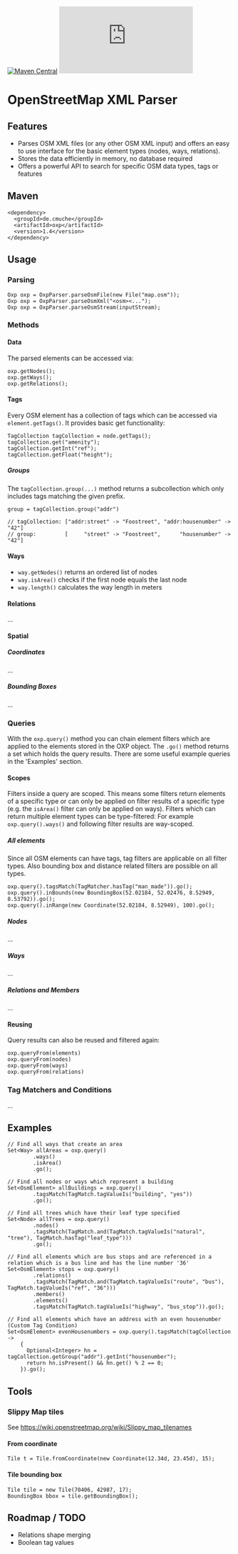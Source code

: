 [![Maven Central](https://img.shields.io/maven-central/v/de.cmuche/oxp.svg?label=Maven%20Central)](https://search.maven.org/search?q=g:%22de.cmuche%22%20AND%20a:%22oxp%22)
![Build Status](https://cmuche.de/dev/jnk_build_status.php?job=oxp)

# OpenStreetMap XML Parser

## Features
- Parses OSM XML files (or any other OSM XML input) and offers an easy to use interface for the basic element types (nodes, ways, relations).
- Stores the data efficiently in memory, no database required
- Offers a powerful API to search for specific OSM data types, tags or features

## Maven
```
<dependency>
  <groupId>de.cmuche</groupId>
  <artifactId>oxp</artifactId>
  <version>1.4</version>
</dependency>
```

## Usage

### Parsing
```
Oxp oxp = OxpParser.parseOsmFile(new File("map.osm"));
Oxp oxp = OxpParser.parseOsmXml("<osm><...");
Oxp oxp = OxpParser.parseOsmStream(inputStream);
```

### Methods

#### Data
The parsed elements can be accessed via:
```
oxp.getNodes();
oxp.getWays();
oxp.getRelations();
```

#### Tags
Every OSM element has a collection of tags which can be accessed via ```element.getTags()```. 
It provides basic get functionality:

```
TagCollection tagCollection = node.getTags();
tagCollection.get("amenity");
tagCollection.getInt("ref");
tagCollection.getFloat("height");
```

##### Groups
The ```tagCollection.group(...)``` method returns a subcollection which only includes tags matching the given prefix.

```
group = tagCollection.group("addr")

// tagCollection: ["addr:street" -> "Foostreet", "addr:housenumber" -> "42"]
// group:         [     "street" -> "Foostreet",      "housenumber" -> "42"]
```

#### Ways
- ```way.getNodes()``` returns an ordered list of nodes
- ```way.isArea()``` checks if the first node equals the last node
- ```way.length()``` calculates the way length in meters

#### Relations
...

#### Spatial
##### Coordinates
...
##### Bounding Boxes
...

### Queries

With the ```oxp.query()``` method you can chain element filters which are applied to the elements stored in the OXP object.
The ```.go()``` method returns a set which holds the query results. There are some useful example queries in the 'Examples' section.

#### Scopes
Filters inside a query are scoped. This means some filters return elements of a specific type or can only be applied on filter results of a specific type (e.g. the ```isArea()``` filter can only be applied on ways).
Filters which can return multiple element types can be type-filtered: For example ```oxp.query().ways()``` and following filter results are way-scoped.

##### All elements
Since all OSM elements can have tags, tag filters are applicable on all filter types. Also bounding box and distance related filters are possible on all types.

```
oxp.query().tagsMatch(TagMatcher.hasTag("man_made")).go();
oxp.query().inBounds(new BoundingBox(52.02184, 52.02476, 8.52949, 8.53792)).go();
oxp.query().inRange(new Coordinate(52.02184, 8.52949), 100).go();
```

##### Nodes
...

##### Ways
...

##### Relations and Members
...

#### Reusing
Query results can also be reused and filtered again:
```
oxp.queryFrom(elements)
oxp.queryFrom(nodes)
oxp.queryFrom(ways)
oxp.queryFrom(relations)
```

### Tag Matchers and Conditions
...

## Examples

```    
// Find all ways that create an area
Set<Way> allAreas = oxp.query()
        .ways()
        .isArea()
        .go();

// Find all nodes or ways which represent a building
Set<OsmElement> allBuildings = oxp.query()
        .tagsMatch(TagMatch.tagValueIs("building", "yes"))
        .go();

// Find all trees which have their leaf type specified
Set<Node> allTrees = oxp.query()
        .nodes()
        .tagsMatch(TagMatch.and(TagMatch.tagValueIs("natural", "tree"), TagMatch.hasTag("leaf_type")))
        .go();

// Find all elements which are bus stops and are referenced in a relation which is a bus line and has the line number '36'
Set<OsmElement> stops = oxp.query()
        .relations()
        .tagsMatch(TagMatch.and(TagMatch.tagValueIs("route", "bus"), TagMatch.tagValueIs("ref", "36")))
        .members()
        .elements()
        .tagsMatch(TagMatch.tagValueIs("highway", "bus_stop")).go();

// Find all elements which have an address with an even housenumber (Custom Tag Condition)
Set<OsmElement> evenHousenumbers = oxp.query().tagsMatch(tagCollection ->
    {
      Optional<Integer> hn = tagCollection.getGroup("addr").getInt("housenumber");
      return hn.isPresent() && hn.get() % 2 == 0;
    }).go();
```

## Tools
### Slippy Map tiles
See https://wiki.openstreetmap.org/wiki/Slippy_map_tilenames

#### From coordinate
```
Tile t = Tile.fromCoordinate(new Coordinate(12.34d, 23.45d), 15);
```

#### Tile bounding box
```
Tile tile = new Tile(70406, 42987, 17);
BoundingBox bbox = tile.getBoundingBox();
```

## Roadmap / TODO
- Relations shape merging
- Boolean tag values
